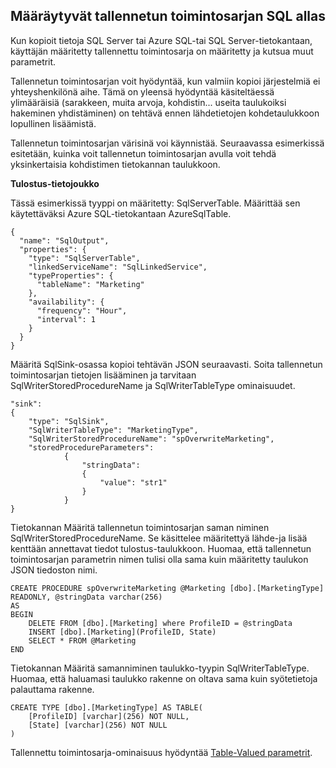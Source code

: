 ## <a name="invoking-stored-procedure-for-sql-sink"></a>Määräytyvät tallennetun toimintosarjan SQL allas

Kun kopioit tietoja SQL Server tai Azure SQL-tai SQL Server-tietokantaan, käyttäjän määritetty tallennettu toimintosarja on määritetty ja kutsua muut parametrit. 

Tallennetun toimintosarjan voit hyödyntää, kun valmiin kopioi järjestelmiä ei yhteyshenkilönä aihe. Tämä on yleensä hyödyntää käsiteltäessä ylimääräisiä (sarakkeen, muita arvoja, kohdistin... useita taulukoiksi hakeminen yhdistäminen) on tehtävä ennen lähdetietojen kohdetaulukkoon lopullinen lisäämistä. 

Tallennetun toimintosarjan värisinä voi käynnistää. Seuraavassa esimerkissä esitetään, kuinka voit tallennetun toimintosarjan avulla voit tehdä yksinkertaisia kohdistimen tietokannan taulukkoon. 

**Tulostus-tietojoukko**

Tässä esimerkissä tyyppi on määritetty: SqlServerTable. Määrittää sen käytettäväksi Azure SQL-tietokantaan AzureSqlTable. 

    {
      "name": "SqlOutput",
      "properties": {
        "type": "SqlServerTable",
        "linkedServiceName": "SqlLinkedService",
        "typeProperties": {
          "tableName": "Marketing"
        },
        "availability": {
          "frequency": "Hour",
          "interval": 1
        }
      }
    }
    
Määritä SqlSink-osassa kopioi tehtävän JSON seuraavasti. Soita tallennetun toimintosarjan tietojen lisääminen ja tarvitaan SqlWriterStoredProcedureName ja SqlWriterTableType ominaisuudet.

    "sink":
    {
        "type": "SqlSink",
        "SqlWriterTableType": "MarketingType",
        "SqlWriterStoredProcedureName": "spOverwriteMarketing", 
        "storedProcedureParameters":
                {
                    "stringData": 
                    {
                        "value": "str1"     
                    }
                }
    }

Tietokannan Määritä tallennetun toimintosarjan saman niminen SqlWriterStoredProcedureName. Se käsittelee määritettyä lähde-ja lisää kenttään annettavat tiedot tulostus-taulukkoon. Huomaa, että tallennetun toimintosarjan parametrin nimen tulisi olla sama kuin määritetty taulukon JSON tiedoston nimi.

    CREATE PROCEDURE spOverwriteMarketing @Marketing [dbo].[MarketingType] READONLY, @stringData varchar(256)
    AS
    BEGIN
        DELETE FROM [dbo].[Marketing] where ProfileID = @stringData
        INSERT [dbo].[Marketing](ProfileID, State)
        SELECT * FROM @Marketing
    END

Tietokannan Määritä samanniminen taulukko-tyypin SqlWriterTableType. Huomaa, että haluamasi taulukko rakenne on oltava sama kuin syötetietoja palauttama rakenne.

    CREATE TYPE [dbo].[MarketingType] AS TABLE(
        [ProfileID] [varchar](256) NOT NULL,
        [State] [varchar](256) NOT NULL
    )

Tallennettu toimintosarja-ominaisuus hyödyntää [Table-Valued parametrit](https://msdn.microsoft.com/library/bb675163.aspx).